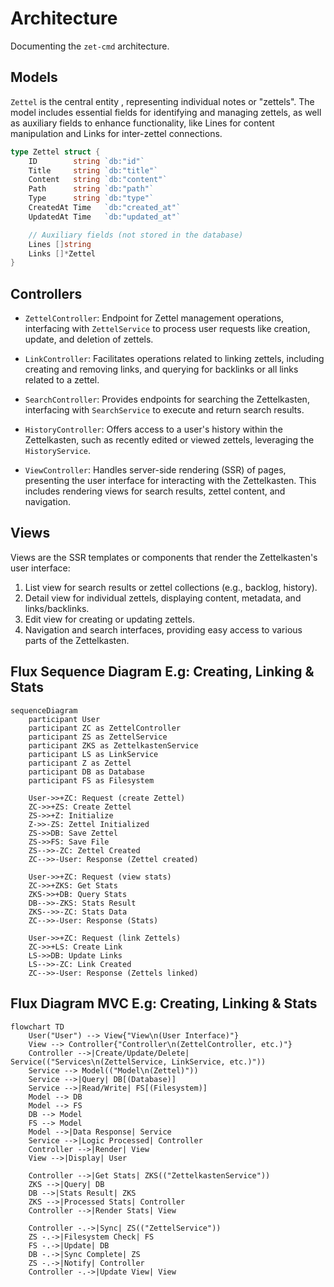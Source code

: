 # Architecture

Documenting the `zet-cmd` architecture.

## Models

`Zettel` is the central entity , representing individual notes or "zettels".
The model includes essential fields for identifying and managing zettels, as
well as auxiliary fields to enhance functionality, like Lines for content
manipulation and Links for inter-zettel connections.

```go
type Zettel struct {
	ID        string `db:"id"`
	Title     string `db:"title"`
	Content   string `db:"content"`
	Path      string `db:"path"`
	Type      string `db:"type"`
	CreatedAt Time   `db:"created_at"`
	UpdatedAt Time   `db:"updated_at"`

	// Auxiliary fields (not stored in the database)
	Lines []string
	Links []*Zettel
}
```

## Controllers

- `ZettelController`: Endpoint for Zettel management operations, interfacing
  with `ZettelService` to process user requests like creation, update, and
  deletion of zettels.

- `LinkController`: Facilitates operations related to linking zettels,
  including creating and removing links, and querying for backlinks or all
  links related to a zettel.

- `SearchController`: Provides endpoints for searching the Zettelkasten,
  interfacing with `SearchService` to execute and return search results.

- `HistoryController`: Offers access to a user's history within the
  Zettelkasten, such as recently edited or viewed zettels, leveraging the
  `HistoryService`.

- `ViewController`: Handles server-side rendering (SSR) of pages, presenting
  the user interface for interacting with the Zettelkasten. This includes
  rendering views for search results, zettel content, and navigation.

## Views

Views are the SSR templates or components that render the Zettelkasten's user
interface:

1. List view for search results or zettel collections (e.g., backlog, history).
2. Detail view for individual zettels, displaying content, metadata, and
   links/backlinks.
3. Edit view for creating or updating zettels.
4. Navigation and search interfaces, providing easy access to various parts of
   the Zettelkasten.

## Flux Sequence Diagram E.g: Creating, Linking & Stats

```mermaid
sequenceDiagram
    participant User
    participant ZC as ZettelController
    participant ZS as ZettelService
    participant ZKS as ZettelkastenService
    participant LS as LinkService
    participant Z as Zettel
    participant DB as Database
    participant FS as Filesystem

    User->>+ZC: Request (create Zettel)
    ZC->>+ZS: Create Zettel
    ZS->>+Z: Initialize
    Z->>-ZS: Zettel Initialized
    ZS->>DB: Save Zettel
    ZS->>FS: Save File
    ZS-->>-ZC: Zettel Created
    ZC-->>-User: Response (Zettel created)

    User->>+ZC: Request (view stats)
    ZC->>+ZKS: Get Stats
    ZKS->>+DB: Query Stats
    DB-->>-ZKS: Stats Result
    ZKS-->>-ZC: Stats Data
    ZC-->>-User: Response (Stats)

    User->>+ZC: Request (link Zettels)
    ZC->>+LS: Create Link
    LS->>DB: Update Links
    LS-->>-ZC: Link Created
    ZC-->>-User: Response (Zettels linked)
```

## Flux Diagram MVC E.g: Creating, Linking & Stats

```mermaid
flowchart TD
    User("User") --> View{"View\n(User Interface)"}
    View --> Controller{"Controller\n(ZettelController, etc.)"}
    Controller -->|Create/Update/Delete| Service(("Services\n(ZettelService, LinkService, etc.)"))
    Service --> Model(("Model\n(Zettel)"))
    Service -->|Query| DB[(Database)]
    Service -->|Read/Write| FS[(Filesystem)]
    Model --> DB
    Model --> FS
    DB --> Model
    FS --> Model
    Model -->|Data Response| Service
    Service -->|Logic Processed| Controller
    Controller -->|Render| View
    View -->|Display| User

    Controller -->|Get Stats| ZKS(("ZettelkastenService"))
    ZKS -->|Query| DB
    DB -->|Stats Result| ZKS
    ZKS -->|Processed Stats| Controller
    Controller -->|Render Stats| View

    Controller -.->|Sync| ZS(("ZettelService"))
    ZS -.->|Filesystem Check| FS
    FS -.->|Update| DB
    DB -.->|Sync Complete| ZS
    ZS -.->|Notify| Controller
    Controller -.->|Update View| View
```
